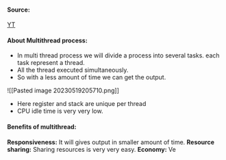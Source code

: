#### Source:
[YT](https://www.youtube.com/watch?v=x1tg2YUCs-c&list=PLXj4XH7LcRfDrdQuJTHIPmKMpa7eYVaPm&index=15)


#### About Multithread process:

* In multi thread process we will divide a process into several tasks. each task represent a thread.
* All the thread executed simultaneously.
* So with a less amount of time we can get the output.

![[Pasted image 20230519205710.png]]

* Here register and stack are unique per thread
* CPU idle time is very very low.

#### Benefits of multithread:

**Responsiveness:** It will gives output in smaller amount of time.
**Resource sharing:** Sharing resources is very very easy.
**Economy:** Ve